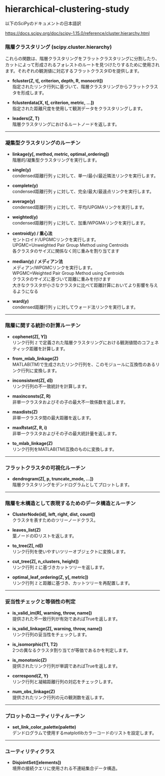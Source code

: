 # hierarchical-clustering-study

以下のSciPyのドキュメントの日本語訳

https://docs.scipy.org/doc/scipy-1.15.0/reference/cluster.hierarchy.html

### 階層クラスタリング (scipy.cluster.hierarchy)
これらの関数は、階層クラスタリングをフラットクラスタリングに分割したり、カットによって形成されるフォレストのルートを見つけたりするために使用されます。それぞれの観測値に対応するフラットクラスタIDを提供します。

- **fcluster(Z, t[, criterion, depth, R, monocrit])**  
  指定されたリンク行列に基づいて、階層クラスタリングからフラットクラスタを形成します。

- **fclusterdata(X, t[, criterion, metric, ...])**  
  指定された距離尺度を使用して観測データをクラスタリングします。

- **leaders(Z, T)**  
  階層クラスタリングにおけるルートノードを返します。

---

### 凝集型クラスタリングのルーチン
- **linkage(y[, method, metric, optimal_ordering])**  
  階層的/凝集型クラスタリングを実行します。

- **single(y)**  
  condensed距離行列 `y` に対して、単一/最小/最近隣法リンクを実行します。

- **complete(y)**  
  condensed距離行列 `y` に対して、完全/最大/最遠点リンクを実行します。

- **average(y)**  
  condensed距離行列 `y` に対して、平均/UPGMAリンクを実行します。

- **weighted(y)**  
  condensed距離行列 `y` に対して、加重/WPGMAリンクを実行します。

- **centroid(y) / 重心法**  
  セントロイド/UPGMCリンクを実行します。  
  UPGMC=Unweighted Pair Group Method using Centroids  
  各クラスタのサイズに関係なく同じ重みを割り当てます  

- **median(y) / メディアン法**  
  メディアン/WPGMCリンクを実行します。  
  WPGMC=Weighted Pair Group Method using Centroids  
  クラスタのサイズに基づいて距離に重みを付けます  
  大きなクラスタが小さなクラスタに比べて距離計算においてより影響を与えるようになる  

- **ward(y)**  
  condensed距離行列 `y` に対してウォード法リンクを実行します。

---

### 階層に関する統計の計算ルーチン
- **cophenet(Z[, Y])**  
  リンク行列 `Z` で定義された階層クラスタリングにおける観測値間のコフェネティック距離を計算します。

- **from_mlab_linkage(Z)**  
  MATLAB(TM)で生成されたリンク行列を、このモジュールに互換性のあるリンク行列に変換します。

- **inconsistent(Z[, d])**  
  リンク行列の不一致統計を計算します。

- **maxinconsts(Z, R)**  
  非単一クラスタおよびその子の最大不一致係数を返します。

- **maxdists(Z)**  
  非単一クラスタ間の最大距離を返します。

- **maxRstat(Z, R, i)**  
  非単一クラスタおよびその子の最大統計量を返します。

- **to_mlab_linkage(Z)**  
  リンク行列をMATLAB(TM)互換のものに変換します。

---

### フラットクラスタの可視化ルーチン
- **dendrogram(Z[, p, truncate_mode, ...])**  
  階層クラスタリングをデンドログラムとしてプロットします。

---

### 階層を木構造として表現するためのデータ構造とルーチン
- **ClusterNode(id[, left, right, dist, count])**  
  クラスタを表すためのツリーノードクラス。

- **leaves_list(Z)**  
  葉ノードのIDリストを返します。

- **to_tree(Z[, rd])**  
  リンク行列を使いやすいツリーオブジェクトに変換します。

- **cut_tree(Z[, n_clusters, height])**  
  リンク行列 `Z` に基づきカットツリーを返します。

- **optimal_leaf_ordering(Z, y[, metric])**  
  リンク行列 `Z` と距離に基づき、カットツリーを再配置します。

---

### 妥当性チェックと等価性の判定
- **is_valid_im(R[, warning, throw, name])**  
  提供された不一致行列が有効であればTrueを返します。

- **is_valid_linkage(Z[, warning, throw, name])**  
  リンク行列の妥当性をチェックします。

- **is_isomorphic(T1, T2)**  
  2つの異なるクラスタ割り当てが等価であるかを判定します。

- **is_monotonic(Z)**  
  提供されたリンク行列が単調であればTrueを返します。

- **correspond(Z, Y)**  
  リンク行列と凝縮距離行列の対応をチェックします。

- **num_obs_linkage(Z)**  
  提供されたリンク行列の元の観測数を返します。

---

### プロットのユーティリティルーチン
- **set_link_color_palette(palette)**  
  デンドログラムで使用するmatplotlibカラーコードのリストを設定します。

---

### ユーティリティクラス
- **DisjointSet([elements])**  
  境界の接続クエリに使用される不連結集合データ構造。
